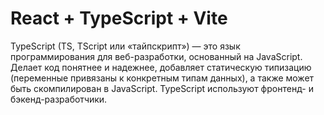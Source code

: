 # React + TypeScript + Vite

TypeScript (TS, TScript или «тайпскрипт») — это язык программирования для веб-разработки, основанный на JavaScript. Делает код понятнее и надежнее, добавляет статическую типизацию (переменные привязаны к конкретным типам данных), а также может быть скомпилирован в JavaScript. TypeScript используют фронтенд- и бэкенд-разработчики.
